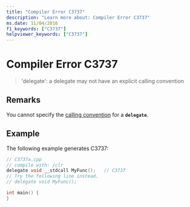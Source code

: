 ```yaml
---
title: "Compiler Error C3737"
description: "Learn more about: Compiler Error C3737"
ms.date: 11/04/2016
f1_keywords: ["C3737"]
helpviewer_keywords: ["C3737"]
---
```

# Compiler Error C3737

> 'delegate': a delegate may not have an explicit calling convention

## Remarks

You cannot specify the [calling convention](../../cpp/calling-conventions.md) for a **`delegate`**.

## Example

The following example generates C3737:

```cpp
// C3737a.cpp
// compile with: /clr
delegate void __stdcall MyFunc();   // C3737
// Try the following line instead.
// delegate void MyFunc();

int main() {
}
```
